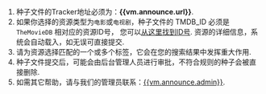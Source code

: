 1. 种子文件的Tracker地址必须为：__{{vm.announce.url}}__.
1. 如果你选择的资源类型为`电影`或`电视剧`，种子文件的 TMDB_ID 必须是 `TheMovieDB` 相对应的资源ID号，
您可以[从这里找到ID号]({{vm.tmdbConfig.tmdb_home}}). 资源的详细信息，系统会自动载入，如无误可直接提交.
1. 请为资源选择匹配的一个或多个标签，它会在您的搜索结果中发挥重大作用.
1. 种子文件提交后，可能会由后台管理人员进行审批，不符合规则的种子会被直接删除.
1. 如需其它帮助，请与我们的管理员联系：[{{vm.announce.admin}}](mailto:{{vm.announce.admin}}).